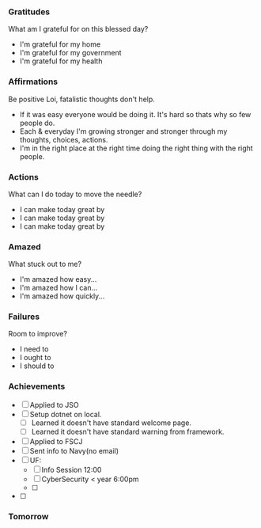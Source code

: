 ### Gratitudes
What am I grateful for on this blessed day?
- I'm grateful for my home
- I'm grateful for my government
- I'm grateful for my health
### Affirmations
Be positive Loi, fatalistic thoughts don't help.
- If it was easy everyone would be doing it. It's hard so thats why so few people do.
- Each & everyday I'm growing stronger and stronger through my thoughts, choices, actions.
- I'm in the right place at the right time doing the right thing with the right people.
### Actions
What can I do today to move the needle?
- I can make today great by
- I can make today great by
- I can make today great by
### Amazed
What stuck out to me? 
- I'm amazed how easy...
- I'm amazed how I can...
- I'm amazed how quickly...
### Failures
Room to improve?
- I need to
- I ought to
- I should to
### Achievements
- [ ] Applied to JSO
- [ ] Setup dotnet on local.
	- [ ] Learned it doesn't have standard welcome page.
	- [ ] Learned it doesn't have standard warning from framework.
- [ ] Applied to FSCJ
- [ ] Sent info to Navy(no email)
- [ ] UF:
	- [ ] Info Session 12:00
	- [ ] CyberSecurity < year 6:00pm
	- [ ] 
- [ ] 

### Tomorrow
